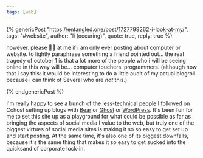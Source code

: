 ```yaml
---
tags: [web]
---
```


{% genericPost "https://entangled.one/post/1727799262-i-look-at-my/",
    tags: "#website",
    author: "li (occuring)",
    quote: true,
    reply: true %}
  <p>
    however. please 😮‍💨 at me if i am only ever posting about computer or
    website. to lightly paraphrase something a friend pointed out… the real
    tragedy of october 1 is that a lot more of the people who i will be seeing
    online in this way will be… computer touchers. programmers. (although now
    that i say this: it would be interesting to do a little audit of my actual
    blogroll. because i can think of Several who are <em>not</em> this.)
  </p>
{% endgenericPost %}

I'm really happy to see a bunch of the less-technical people I followed on
Cohost setting up blogs with [Bear](https://bearblog.dev/) or
[Ghost](https://ghost.org/) or [WordPress](https://wordpress.org/). It's been
fun for me to set this site up as a playground for what could be possible as far
as bringing the aspects of social media I value to the web, but truly one of the
biggest virtues of social media sites is making it so so easy to get set up and
start posting. At the same time, it's also one of its biggest downfalls, because
it's the same thing that makes it so easy to get sucked into the quicksand of
corporate lock-in.
